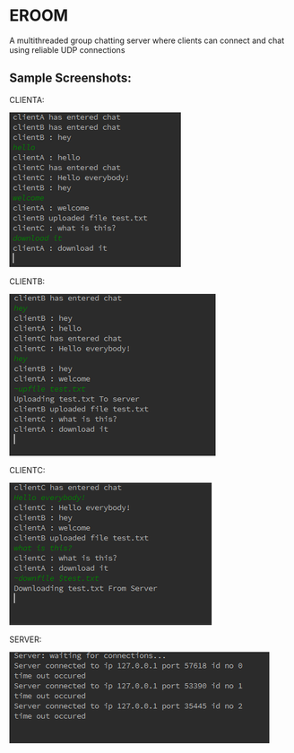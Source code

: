 # EROOM
A multithreaded group chatting server where clients can connect and chat using reliable UDP connections


Sample Screenshots:
------------------
CLIENTA:

![clientA](screenshots/clientA.png)

CLIENTB:

![clientB](screenshots/clientB.png)

CLIENTC:

![clientC](screenshots/clientC.png)

SERVER:

![Server](screenshots/Server.png)
